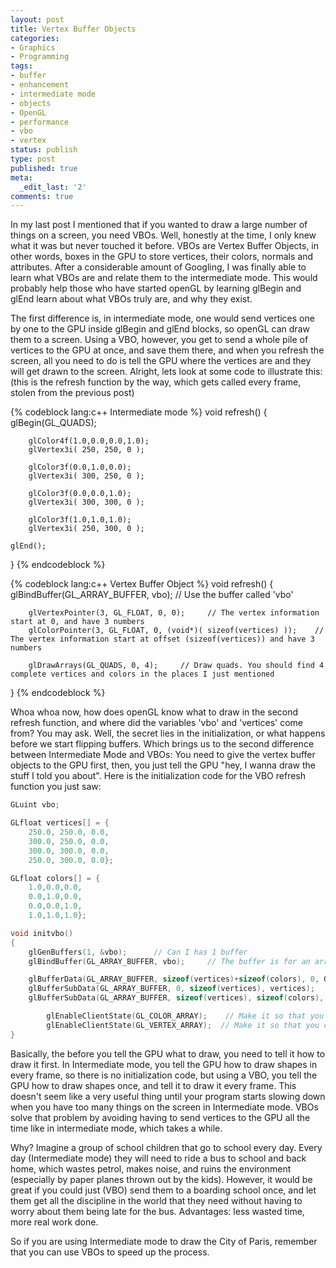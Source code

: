 ```yaml
---
layout: post
title: Vertex Buffer Objects
categories:
- Graphics
- Programming
tags:
- buffer
- enhancement
- intermediate mode
- objects
- OpenGL
- performance
- vbo
- vertex
status: publish
type: post
published: true
meta:
  _edit_last: '2'
comments: true
---
```

In my last post I mentioned that if you wanted to draw a large number of things on a screen, you need VBOs. Well, honestly at the time, I only knew what it was but never touched it before. VBOs are Vertex Buffer Objects, in other words, boxes in the GPU to store vertices, their colors, normals and attributes. After a considerable amount of Googling, I was finally able to learn what VBOs are and relate them to the intermediate mode. This would probably help those who have started openGL by learning glBegin and glEnd learn about what VBOs truly are, and why they exist.

<!--more-->

The first difference is, in intermediate mode, one would send vertices one by one to the GPU inside glBegin and glEnd blocks, so openGL can draw them to a screen. Using a VBO, however, you get to send a whole pile of vertices to the GPU at once, and save them there, and when you refresh the screen, all you need to do is tell the GPU where the vertices are and they will get drawn to the screen. Alright, lets look at some code to illustrate this: (this is the refresh function by the way, which gets called every frame, stolen from the previous post)


{% codeblock lang:c++ Intermediate mode %}
void refresh()
{
	glBegin(GL_QUADS);
 
		glColor4f(1.0,0.0,0.0,1.0);		
		glVertex3i( 250, 250, 0 );
 
		glColor3f(0.0,1.0,0.0);
		glVertex3i( 300, 250, 0 );
 
		glColor3f(0.0,0.0,1.0);
		glVertex3i( 300, 300, 0 );
 
		glColor3f(1.0,1.0,1.0);
		glVertex3i( 250, 300, 0 );
 
	glEnd();
}
{% endcodeblock %}

{% codeblock lang:c++ Vertex Buffer Object %}
void refresh()
{
	glBindBuffer(GL_ARRAY_BUFFER, vbo);     // Use the buffer called 'vbo'

        glVertexPointer(3, GL_FLOAT, 0, 0);     // The vertex information start at 0, and have 3 numbers
        glColorPointer(3, GL_FLOAT, 0, (void*)( sizeof(vertices) ));    // The vertex information start at offset (sizeof(vertices)) and have 3 numbers

        glDrawArrays(GL_QUADS, 0, 4);     // Draw quads. You should find 4 complete vertices and colors in the places I just mentioned
}
{% endcodeblock %}

Whoa whoa now, how does openGL know what to draw in the second refresh function, and where did the variables 'vbo' and 'vertices' come from? You may ask. Well, the secret lies in the initialization, or what happens before we start flipping buffers. Which brings us to the second difference between Intermediate Mode and VBOs: You need to give the vertex buffer objects to the GPU first, then, you just tell the GPU "hey, I wanna draw the stuff I told you about". Here is the initialization code for the VBO refresh function you just saw:

``` c++
GLuint vbo;

GLfloat vertices[] = {
	250.0, 250.0, 0.0, 
	300.0, 250.0, 0.0, 
	300.0, 300.0, 0.0,
	250.0, 300.0, 0.0};

GLfloat colors[] = {
	1.0,0.0,0.0, 
	0.0,1.0,0.0, 
	0.0,0.0,1.0, 
	1.0,1.0,1.0};

void initvbo()
{
	glGenBuffers(1, &vbo);      // Can I has 1 buffer
	glBindBuffer(GL_ARRAY_BUFFER, vbo);     // The buffer is for an array of floats

	glBufferData(GL_ARRAY_BUFFER, sizeof(vertices)+sizeof(colors), 0, GL_STATIC_DRAW);   // The buffer is empty
	glBufferSubData(GL_ARRAY_BUFFER, 0, sizeof(vertices), vertices);    // Starting from zero to (sizeof(vertices)), copy the contents of vertices to the buffer
	glBufferSubData(GL_ARRAY_BUFFER, sizeof(vertices), sizeof(colors), colors);    // Starting from (sizeof(vertices)) to (sizeof(colors)) later, copy the contents of the array colors to the buffer.

        glEnableClientState(GL_COLOR_ARRAY);    // Make it so that you can use color arrays
        glEnableClientState(GL_VERTEX_ARRAY);  // Make it so that you can use vertex arrays
}
```

Basically, the before you tell the GPU what to draw, you need to tell it how to draw it first. In Intermediate mode, you tell the GPU how to draw shapes in every frame, so there is no initialization code, but using a VBO, you tell the GPU how to draw shapes once, and tell it to draw it every frame. This doesn't seem like a very useful thing until your program starts slowing down when you have too many things on the screen in Intermediate mode. VBOs solve that problem by avoiding having to send vertices to the GPU all the time like in intermediate mode, which takes a while. 

Why? Imagine a group of school children that go to school every day. Every day (Intermediate mode) they will need to ride a bus to school and back home, which wastes petrol, makes noise, and ruins the environment (especially by paper planes thrown out by the kids). However, it would be great if you could just (VBO) send them to a boarding school once, and let them get all the discipline in the world that they need without having to worry about them being late for the bus. Advantages: less wasted time, more real work done.

So if you are using Intermediate mode to draw the City of Paris, remember that you can use VBOs to speed up the process.
